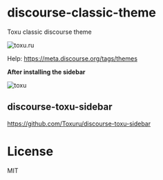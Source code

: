 # discourse-classic-theme

Toxu classic discourse theme

<img  alt="toxu.ru" src="https://toxu.ru/uploads/default/original/2X/1/1641ab34c8faec1b081c79eb12e18abe1af1403b.png">


Help: https://meta.discourse.org/tags/themes


**After installing the sidebar**

<img alt="toxu" src="https://toxu.ru/uploads/default/original/2X/8/80f0d6321d0f1b11d4408f317ffad9345cccef88.png">


## discourse-toxu-sidebar

https://github.com/Toxuru/discourse-toxu-sidebar

# License

MIT
